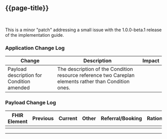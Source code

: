 
<div class="bars-blg-expander">
<div class="bars-blg-expander-entry" id="v1.0.0-beta.2">

## {{page-title}}
<br>

This is a minor "patch" addressing a small issue with the 1.0.0-beta.1 release of the implementation guide.
<br>

### Application Change Log


| Change                                    | Description        | Impact                                                                  | 
|-------------------------------------------|--------------------|-------------------------------------------------------------------------|
| Payload description for Condition amended                  | The description of the Condition resource reference two Careplan elements rather than Condition ones.   |                                                                         |Correction. No change for suppliers.
    
### Payload Change Log


| FHIR Element                                         | Previous | Current    | Other   | Referral/Booking | Rationale                                                                                       |  Impact  |
|------------------------------------------------------|----------|------------|---------|------------------|-------------------------------------------------------------------------------------------------|----------|
| | || |                                ||

</div>
</div>
<hr>
<br>

